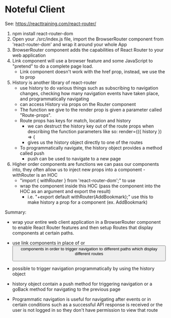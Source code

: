 # Noteful Client

See: https://reacttraining.com/react-router/
1. npm install react-router-dom
2. Open your ./src/index.js file, import the BrowserRouter component from 'react-router-dom' and wrap it around your whole App
3. BrowserRouter component adds the capabilities of React Router to your web application
4. Link component will use a browser feature and some JavaScript to "pretend" to do a complete page load. 
    - Link component doesn't work with the href prop, instead, we use the to prop
5. History is another library of react-router
    - use history to do various things such as subscribing to navigation changes, checking how many navigation events have taken place, and programmatically navigating
    - can access History via props on the Router component
    - The function we give to the render prop is given a parameter called "Route-props".
    - Route props has keys for match, location and history
        - we can destruct the history key out of the route props when describing the function parameters like so: render={({ history }) => {
        - gives us the history object directly to one of the routes
    - To programmatically navigate, the history object provides a method called push
        - push can be used to navigate to a new page
6. Higher order components are functions we can pass our components into, they often allow us to inject new props into a component
    -withRouter is an HOC
    - "import { withRouter } from 'react-router-dom';" to use
    - wrap the component inside this HOC (pass the component into the HOC as an argument and export the result)
        - i.e. "+export default withRouter(AddBookmark);" use this to make history a prop for a component (ex. AddBookmark)

Summary:
* wrap your entire web client application in a BrowserRouter component to enable React Router features and then setup Routes that display components at certain paths.
* use link components in place of <a> or <button> components in order to trigger navigation to different paths which display different routes
* possible to trigger navigation programmatically by using the history object
* history object contain a push method for triggering navigation or a goBack method for navigating to the previous page

* Programmatic navigation is useful for navigating after events or in certain conditions such as a successful API response is received or the user is not logged in so they don't have permission to view that route
